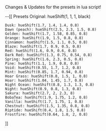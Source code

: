 Changes & Updates for the presets in lua script!

--[[ Presets
	Original: hueShift(1, 1, 1, black)
	
	Dusk: hueShift(1.7, 1.4, 1.4, 0.8)
	Dawn (peach): hueShift(2.5, 2.3, 1.5, 0.8)
	Golden: hueShift(1.7, 1.58, 0.85, 0.8)
	Orange: hueShift(1.9, 1.5, 0.8, 0.8)
	Cinnamon: hueShift(1.5, 1.1, 0.5, 0.8)
	Blaze: hueShift(1.7, 0.9, 0.5, 0.8)
	Red: hueShift(1.6, 0.9, 0.6, 0.8)
	Dark Red: hueShift(1.3, 0.75, 0.54, 0.8)
	Spring: hueShift(1.6, 2.3, 0.5, 0.8)
	Pine: hueShift(1.1, 1.9, 0.8, 0.8)
	Void: hueShift(0.55, 1.7, 1.2, 0.8)
	Mint: hueShift(0.85, 1.7, 0.94, 0.8)
	Hoar Grass: hueShift(0.8, 1.5, 1, 0.8)
	Hoar: hueShift(1.04, 1.45, 1.7, 0.8)
	Night Ocean: hueShift(0.8, 1.3, 1.3, 0.8)
	Night: hueShift(0.9, 0.8, 1.3, 0.8)
	Sakura: hueShift(2.7, 2, 2.3, 8)
	BobaTea: hueShift(1.9, 1.75, 1.2, 0.8)
	Vanilla: hueShift(1.7, 1.75, 1, 0.8)
	Chestnut: hueShift(1.5, 1.35, 0.8, 0.8)
	Riptide: hueShift(0.4, 1.8, 1.5, 0.8)
	Frostfire: hueShift(0.64, 1.8, 2, 0.8)
]]
